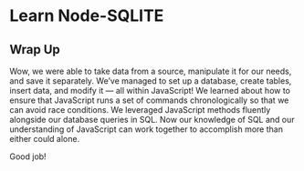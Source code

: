 # Learn Node-SQLITE

## Wrap Up

Wow, we were able to take data from a source, manipulate it for our needs, and save it separately. We’ve managed to set up a database, create tables, insert data, and modify it — all within JavaScript! We learned about how to ensure that JavaScript runs a set of commands chronologically so that we can avoid race conditions. We leveraged JavaScript methods fluently alongside our database queries in SQL. Now our knowledge of SQL and our understanding of JavaScript can work together to accomplish more than either could alone.

Good job!
